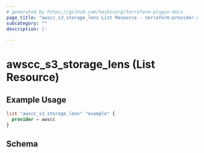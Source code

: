 ```yaml
---
# generated by https://github.com/hashicorp/terraform-plugin-docs
page_title: "awscc_s3_storage_lens List Resource - terraform-provider-awscc"
subcategory: ""
description: |-
  
---
```


# awscc_s3_storage_lens (List Resource)



## Example Usage

```terraform
list "awscc_s3_storage_lens" "example" {
  provider = awscc
}
```

<!-- schema generated by tfplugindocs -->
## Schema
